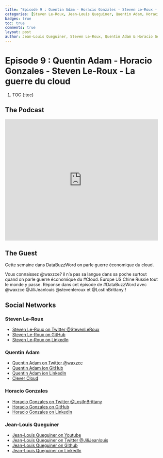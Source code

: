 ```yaml
---
title: "Episode 9 : Quentin Adam - Horacio Gonzales - Steven Le-Roux - La guerre du cloud"
categories: [Steven Le-Roux, Jean-Louis Queguiner, Quentin Adam, Horacio Gonzales, Cloud]
badges: true
toc: true
comments: true
layout: post
author: Jean-Louis Queguiner, Steven Le-Roux, Quentin Adam & Horacio Gonzales
---
```

# Episode 9 : Quentin Adam - Horacio Gonzales - Steven Le-Roux - La guerre du cloud

1. TOC
{:toc}

## The Podcast

<iframe src="https://widget.spreaker.com/player?episode_id=16439210&theme=light&autoplay=false&playlist=false&cover_image_url=https%3A%2F%2Fd3wo5wojvuv7l.cloudfront.net%2Fimages.spreaker.com%2Foriginal%2F7a3995c37bb49670550a292596744393.jpg" width="100%" height="400px" frameborder="0"></iframe>

## The Guest
Cette semaine dans DataBuzzWord on parle guerre économique du cloud.

Vous connaissez @waxzce? il n’a pas sa langue dans sa poche surtout quand on parle guerre économique du #Cloud. Europe US Chine Russie tout le monde y passe.
Réponse dans cet épisode de #DataBuzzWord avec @waxzce @JiliJeanlouis @stevenleroux et @LostInBrittany !


## Social Networks

### Steven Le-Roux
- [Steven Le-Roux on Twitter @StevenLeRoux](https://twitter.com/StevenLeRoux)
- [Steven Le-Roux on GitHub](https://github.com/StevenLeRoux)
- [Steven Le-Roux on LinkedIn](https://www.linkedin.com/in/stevenleroux/)

### Quentin Adam
- [Quentin Adam on Twitter @waxzce](https://twitter.com/waxzce)
- [Quentin Adam ion GitHub](https://github.com/waxzce)
- [Quentin Adam ion LinkedIn](https://www.linkedin.com/in/waxzce/)
- [Clever Cloud](https://www.clever-cloud.com/en/)

### Horacio Gonzales
- [Horacio Gonzales on Twitter @LostInBrittany](https://twitter.com/LostInBrittany)
- [Horacio Gonzales on GitHub](https://github.com/LostInBrittany)
- [Horacio Gonzales on LinkedIn](https://www.linkedin.com/in/horaciogonzalez/)

### Jean-Louis Queguiner
- [Jean-Louis Queguiner on Youtube](https://www.youtube.com/channel/UCVso5UVvQeGAuwbksmA95iA)
- [Jean-Louis Queguiner on Twitter @JiliJeanlouis](https://twitter.com/JiliJeanlouis)
- [Jean-Louis Queguiner on Github](https://github.com/jqueguiner)
- [Jean-Louis Queguiner on LinkedIn](https://fr.linkedin.com/in/jlqueguiner)
